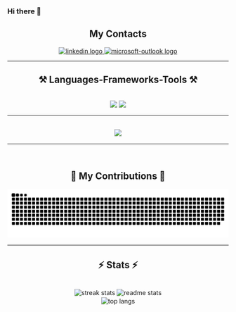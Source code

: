 ### Hi there 👋
<div align="center">
  
  <h2 align="center"> My Contacts </h2>
  <div align="center">
    <a href="https://www.linkedin.com/in/joaobaptista/" target="_blank">
      <img src="https://img.shields.io/static/v1?message=LinkedIn&logo=linkedin&label=&color=0077B5&logoColor=white&labelColor=&style=for-the-badge" height="40" alt="linkedin logo"  />
    </a>
    <a href= "mailto:joaobaptista@hotmail.com" target="_blank">
      <img src="https://img.shields.io/static/v1?message=Outlook&logo=microsoft-outlook&label=&color=0078D4&logoColor=white&labelColor=&style=for-the-badge" height="40" alt="microsoft-outlook logo"  />
    </a>  
  </div>

  <hr />
  <h2 align="center">⚒️ Languages-Frameworks-Tools ⚒️</h2>
    <br/>
  <div align="center">
      <img src="https://skillicons.dev/icons?i=azure,aws,vscode,github,git,gherkin,jenkins,kubernetes,kafka,docker,vercel" />
      <img src="https://skillicons.dev/icons?i=cs,dotnet,python,javascript,html,css,mysql,postgres,rabbitmq,redis" /><br>
  </div>
  <hr/>
  <br/>
  <img src="https://i.imgur.com/edTkyMq.jpg" />
  <hr/>
  <br/>
  <div align="center">
  <h2>🐍 My Contributions 🐍</h2>
  <picture>
    <source media="(prefers-color-scheme: dark)" srcset="https://raw.githubusercontent.com/joaovicentebaptista/joaovicentebaptista/output/github-contribution-grid-snake-dark.svg">
    <source media="(prefers-color-scheme: light)" srcset="https://raw.githubusercontent.com/joaovicentebaptista/joaovicentebaptista/output/github-contribution-grid-snake.svg">
    <img alt="github contribution grid snake animation" src="https://raw.githubusercontent.com/joaovicentebaptista/joaovicentebaptista/output/github-contribution-grid-snake.svg">
  </picture>

  <hr/>

  <h2 align="center">⚡ Stats ⚡</h2>
  <br>
  <div align=center>
    <img width=390 src="https://github-readme-streak-stats-9m4l0jqst-joao-baptistas-projects.vercel.app?user=joaovicentebaptista&theme=react&border_radius=10" alt="streak stats"/>
    <img width=390 src="https://github-readme-stats-or7l4hqvt-joao-baptistas-projects.vercel.app/api?username=joaovicentebaptista&count_private=true&show_icons=true&theme=react&rank_icon=github&border_radius=10" alt="readme stats" />
    <br/>
    <img width=325 align="center" src="https://github-readme-stats-or7l4hqvt-joao-baptistas-projects.vercel.app/api/top-langs/?username=joaovicentebaptista&hide=HTML&langs_count=8&layout=compact&theme=react&border_radius=10&size_weight=0.5&count_weight=0.5&exclude_repo=github-readme-stats" alt="top langs" />
  </div>
  
</div>
<!--
**JoaoVicenteBaptista/JoaoVicenteBaptista** is a ✨ _special_ ✨ repository because its `README.md` (this file) appears on your GitHub profile.

Here are some ideas to get you started:

- 🔭 I’m currently working on ...
- 🌱 I’m currently learning ...
- 👯 I’m looking to collaborate on ...
- 🤔 I’m looking for help with ...
- 💬 Ask me about ...
- 📫 How to reach me: ...
- 😄 Pronouns: ...
- ⚡ Fun fact: ...
-->
